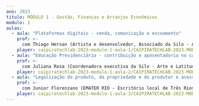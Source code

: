```yaml
---
ano: 2023
titulo: MÓDULO 1 - Gestão, Finanças e Arranjos Econômicos
modulo: 1
aulas:
  - aula: "Plataformas digitais - venda, comunicação e escoamento"
    prof: >-
      com Thiago Hersan (Artista e desenvolvedor, Associado da Silo - Arte e Latitude Rural)
    player: caipiratechlab-2023-modulo-1-aula-1/CAIPIRATECHLAB-2023-MODULO-1-AULA-1-THIAGO-HERSAN
  - aula: "Educação Previdenciária - contribuição e aposentadoria no campo"
    prof: >-
      com Juliana Rosa (Coordenadora executiva da Silo - Arte e Latitude Rural e ex-servidora do IPREVI Itatiaia)
    player: caipiratechlab-2023-modulo-1-aula-2/CAIPIRATECHLAB-2023-MODULO-1-AULA-2-JULIANA-ROSA
  - aula: "Legalização do produto, da propriedade e do produtor e acesso a políticas públicas"
    prof: >-
      com Junior Florenzano (EMATER RIO - Escritório local de Três Rios-RJ)
    player: caipiratechlab-2023-modulo-1-aula-3/CAIPIRATECHLAB-2023-MODULO-1-AULA-3-JUNIOR-FLORENZANO    
---
```

